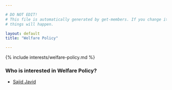 ```yaml
---

# DO NOT EDIT!
# This file is automatically generated by get-members. If you change it, bad
# things will happen.

layout: default
title: "Welfare Policy"

---
```


{% include interests/welfare-policy.md %}

### Who is interested in Welfare Policy?


* [Sajid Javid](members/sajid-javid.html)
